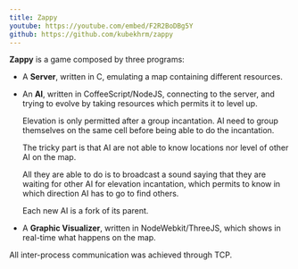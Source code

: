 ```yaml
---
title: Zappy
youtube: https://youtube.com/embed/F2R2BoDBg5Y
github: https://github.com/kubekhrm/zappy
---
```


**Zappy** is a game composed by three programs:

- A **Server**, written in C, emulating a map containing different resources.

- An **AI**, written in CoffeeScript/NodeJS, connecting to the server, and trying to evolve by taking resources which permits it to level up.

  Elevation is only permitted after a group incantation. AI need to group themselves on the same cell before being able to do the incantation.

  The tricky part is that AI are not able to know locations nor level of other AI on the map.

  All they are able to do is to broadcast a sound saying that they are waiting for other AI for elevation incantation, which permits to know in which direction AI has to go to find others.

  Each new AI is a fork of its parent.

- A **Graphic Visualizer**, written in NodeWebkit/ThreeJS, which shows in real-time what happens on the map.

All inter-process communication was achieved through TCP.
